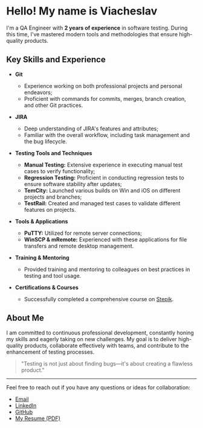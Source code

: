# Hello! My name is Viacheslav

I'm a QA Engineer with **2 years of experience** in software testing. During this time, I've mastered modern tools and methodologies that ensure high-quality products.

## Key Skills and Experience

- **Git**  
  - Experience working on both professional projects and personal endeavors; 
  - Proficient with commands for commits, merges, branch creation, and other Git practices.

- **JIRA**  
  - Deep understanding of JIRA's features and attributes; 
  - Familiar with the overall workflow, including task management and the bug lifecycle.

- **Testing Tools and Techniques**  
  - **Manual Testing:** Extensive experience in executing manual test cases to verify functionality;
  - **Regression Testing:** Proficient in conducting regression tests to ensure software stability after updates;  
  - **TemCity:** Launched various builds on Win and iOS on different projects and branches;  
  - **TestRail:** Created and managed test cases to validate different features on projects.

- **Tools & Applications**  
  - **PuTTY:** Utilized for remote server connections;  
  - **WinSCP & mRemote:** Experienced with these applications for file transfers and remote desktop management.

- **Training & Mentoring**  
  - Provided training and mentoring to colleagues on best practices in testing and tool usage.

- **Certifications & Courses**  
  - Successfully completed a comprehensive course on [Stepik](https://stepik.org/course/123896/syllabus).

## About Me

I am committed to continuous professional development, constantly honing my skills and eagerly taking on new challenges. My goal is to deliver high-quality products, collaborate effectively with teams, and contribute to the enhancement of testing processes.

> "Testing is not just about finding bugs—it's about creating a flawless product."

---

Feel free to reach out if you have any questions or ideas for collaboration:

- [Email](mailto:fzfz.fzfz2001@gmail.com)
- [LinkedIn](https://www.linkedin.com/in/vhs1ove)
- [GitHub](https://github.com/vhs1ove)
- [My Resume (PDF)](HH_Viacheslav_K.pdf)
